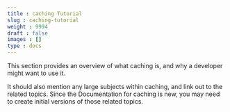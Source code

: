 ```yaml
---
title : caching Tutorial
slug : caching-tutorial
weight : 9994
draft : false
images : []
type : docs
---
```


This section provides an overview of what caching is, and why a developer might want to use it.

It should also mention any large subjects within caching, and link out to the related topics.  Since the Documentation for caching is new, you may need to create initial versions of those related topics.

